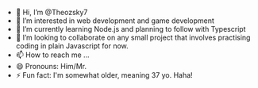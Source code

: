 - 👋 Hi, I’m @Theozsky7
- 👀 I’m interested in web development and game development
- 🌱 I’m currently learning Node.js and planning to follow with Typescript
- 💞️ I’m looking to collaborate on any small project that involves practising coding in plain Javascript for now.
- 📫 How to reach me ...
- 😄 Pronouns: Him/Mr.
- ⚡ Fun fact: I'm somewhat older, meaning 37 yo. Haha!

<!---
Theozsky7/Theozsky7 is a ✨ special ✨ repository because its `README.md` (this file) appears on your GitHub profile.
You can click the Preview link to take a look at your changes.
--->

